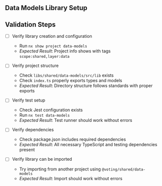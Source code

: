 Data Models Library Setup
------------------------

## Validation Steps
- [ ] Verify library creation and configuration
  * Run `nx show project data-models`
  * *Expected Result*: Project info shows with tags `scope:shared,layer:data`

- [ ] Verify project structure
  * Check `libs/shared/data-models/src/lib` exists
  * Check `index.ts` properly exports types and models
  * *Expected Result*: Directory structure follows standards with proper exports

- [ ] Verify test setup
  * Check Jest configuration exists
  * Run `nx test data-models`
  * *Expected Result*: Test runner should work without errors

- [ ] Verify dependencies
  * Check package.json includes required dependencies
  * *Expected Result*: All necessary TypeScript and testing dependencies present

- [ ] Verify library can be imported
  * Try importing from another project using `@voting/shared/data-models`
  * *Expected Result*: Import should work without errors 